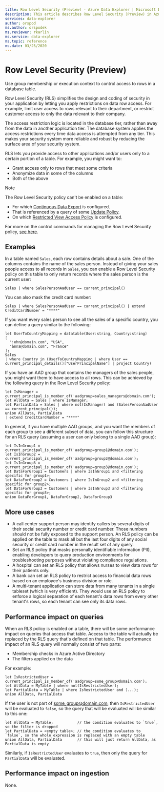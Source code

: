 ```yaml
---
title: Row Level Security (Preview) - Azure Data Explorer | Microsoft Docs
description: This article describes Row Level Security (Preview) in Azure Data Explorer.
services: data-explorer
author: orspod
ms.author: orspodek
ms.reviewer: rkarlin
ms.service: data-explorer
ms.topic: reference
ms.date: 03/25/2020
---
```

# Row Level Security (Preview)

Use group membership or execution context to control access to rows in a database table.

Row Level Security (RLS) simplifies the design and coding of security in your application by letting you apply
restrictions on data row access. For example, limit user access to rows relevant to their department, or restrict customer
access to only the data relevant to their company.

The access restriction logic is located in the database tier, rather than away from the data
in another application tier. The database system applies the access restrictions every time
data access is attempted from any tier. This makes your security system more reliable
and robust by reducing the surface area of your security system.

RLS lets you provide access to other applications and/or users only to a certain
portion of a table. For example, you might want to:

* Grant access only to rows that meet some criteria
* Anonymize data in some of the columns
* Both of the above

> [!NOTE]
> The Row Level Security policy can't be enabled on a table:
> * For which [Continuous Data Export](../management/data-export/continuous-data-export.md) is configured.
> * That is referenced by a query of some [Update Policy](./updatepolicy.md).
> * On which [Restricted View Access Policy](./restrictedviewaccesspolicy.md) is configured.

For more on the control commands for managing the Row Level Security policy, [see here](../management/row-level-security-policy.md).

## Examples

In a table named `Sales`, each row contains details about a sale. One of the
columns contains the name of the sales person.
Instead of giving your sales people access to all records in `Sales`, you can enable
a Row Level Security policy on this table to only return records where the sales person is the current user:

```kusto
Sales | where SalesPersonAadUser == current_principal()
```

You can also mask the credit card number:

```kusto
Sales | where SalesPersonAadUser == current_principal() | extend CreditCardNumber = "****"
```

If you want every sales person to see all the sales of a specific country, you can define
a query similar to the following:

```kusto
let UserToCountryMapping = datatable(User:string, Country:string)
[
  "john@domain.com", "USA",
  "anna@domain.com", "France"
];
Sales
| where Country in (UserToCountryMapping | where User == current_principal_details()["UserPrincipalName"] | project Country)
```

If you have an AAD group that contains the managers of the sales people, you might want them
to have access to all rows. This can be achieved by the following
query in the Row Level Security policy:

```kusto
let IsManager = current_principal_is_member_of('aadgroup=sales_managers@domain.com');
let AllData = Sales | where IsManager;
let PartialData = Sales | where not(IsManager) and (SalesPersonAadUser == current_principal());
union AllData, PartialData
| extend CreditCardNumber = "****"
```

In general, if you have multiple AAD groups, and you want the members of each group to see a
different subset of data, you can follow this structure for an RLS query (assuming a user can
only belong to a single AAD group):

```kusto
let IsInGroup1 = current_principal_is_member_of('aadgroup=group1@domain.com');
let IsInGroup2 = current_principal_is_member_of('aadgroup=group2@domain.com');
let IsInGroup3 = current_principal_is_member_of('aadgroup=group3@domain.com');
let DataForGroup1 = Customers | where IsInGroup1 and <filtering specific for group1>;
let DataForGroup2 = Customers | where IsInGroup2 and <filtering specific for group2>;
let DataForGroup3 = Customers | where IsInGroup3 and <filtering specific for group3>;
union DataForGroup1, DataForGroup2, DataForGroup3
```

## More use cases

* A call center support person may identify callers by several digits of their social security number
or credit card number. Those numbers should not be fully exposed to
the support person. An RLS policy can be applied on the table to mask all but the last four digits
of any social security or credit card number in the result set of any query.
* Set an RLS policy that masks personally identifiable information (PII), enabling developers to 
query production environments for troubleshooting purposes without violating compliance regulations.
* A hospital can set an RLS policy that allows nurses to view data rows for their patients only.
* A bank can set an RLS policy to restrict access to financial data rows based on an employee's business
division or role.
* A multi-tenant application can store data from many tenants in a single tableset (which is very efficient). They would use an RLS policy to enforce a logical separation of each tenant's data rows from every other tenant's rows, so each tenant can see only its data rows.

## Performance impact on queries

When an RLS policy is enabled on a table, there will be some performance impact on queries that access that table. Access to the table will actually be replaced by the RLS query that's defined on that table. The performance impact of an RLS query will normally consist of two parts:

* Membership checks in Azure Active Directory
* The filters applied on the data

For example:

```kusto
let IsRestrictedUser = current_principal_is_member_of('aadgroup=some_group@domain.com');
let AllData = MyTable | where not(IsRestrictedUser);
let PartialData = MyTable | where IsRestrictedUser and (...);
union AllData, PartialData
```

If the user is not part of some_group@domain.com, then `IsRestrictedUser` will be evaluated to `false`,
so the query that will be evaluated will be similar to this one:

```kusto
let AllData = MyTable;           // the condition evaluates to `true`, so the filter is dropped
let PartialData = <empty table>; // the condition evaluates to `false`, so the whole expression is replaced with an empty table
union AllData, PartialData       // this will just return AllData, as PartialData is empty
```

Similarly, if `IsRestrictedUser` evaluates to `true`, then only the query for `PartialData` will be evaluated.

## Performance impact on ingestion

None.
